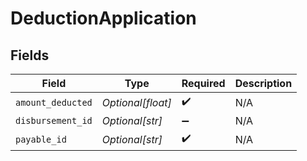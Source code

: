 # DeductionApplication


## Fields

| Field              | Type               | Required           | Description        |
| ------------------ | ------------------ | ------------------ | ------------------ |
| `amount_deducted`  | *Optional[float]*  | :heavy_check_mark: | N/A                |
| `disbursement_id`  | *Optional[str]*    | :heavy_minus_sign: | N/A                |
| `payable_id`       | *Optional[str]*    | :heavy_check_mark: | N/A                |